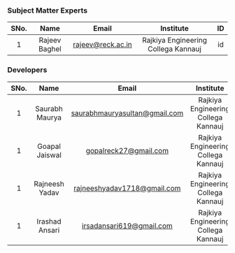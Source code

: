 <!-- Remove all lines above this line before making changes to the file -->
### Subject Matter Experts
| SNo. | Name | Email | Institute | ID |
| :---: | :---: | :---: | :---: | :---: |
| 1 |Rajeev Baghel  | rajeev@reck.ac.in| Rajkiya Engineering Collega Kannauj  | id |

### Developers
| SNo. | Name | Email | Institute | ID |
| :---: | :---: | :---: | :---: | :---: |
| 1 | Saurabh Maurya | saurabhmauryasultan@gmail.com | Rajkiya Engineering Collega Kannauj  | id |
| 1 | Goapal Jaiswal | gopalreck27@gmail.com | Rajkiya Engineering Collega Kannauj | id |
| 1 | Rajneesh Yadav | rajneeshyadav1718@gmail.com | Rajkiya Engineering Collega Kannauj | id |
| 1 | Irashad Ansari | irsadansari619@gmail.com | Rajkiya Engineering Collega Kannauj | id |
